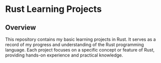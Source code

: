 # Rust Learning Projects

## Overview

This repository contains my basic learning projects in Rust. It serves as a record of my progress and understanding of the Rust programming language. Each project focuses on a specific concept or feature of Rust, providing hands-on experience and practical knowledge.
